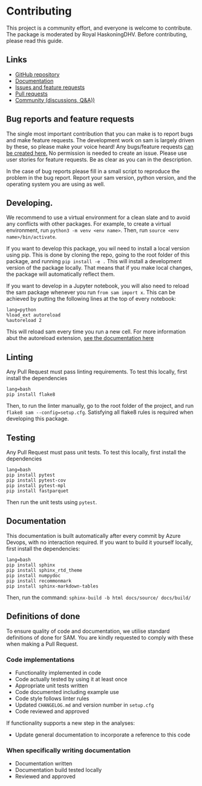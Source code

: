 # Contributing

This project is a community effort, and everyone is welcome to contribute. The package is moderated by Royal HaskoningDHV. Before contributing, please read this guide.

## Links

- [GitHub repository](https://github.com/RoyalHaskoningDHV/sam)
- [Documentation](https://samdocs.digitalapps.royalhaskoningdhv.com)
- [Issues and feature requests](https://github.com/RoyalHaskoningDHV/sam/issues)
- [Pull requests](https://github.com/RoyalHaskoningDHV/sam/pulls)
- [Community (discussions, Q&A))](https://github.com/RoyalHaskoningDHV/sam/discussions)


## Bug reports and feature requests

The single most important contribution that you can make is to report bugs and make feature requests. The development work on sam is largely driven by these, so please make your voice heard! Any bugs/feature requests [can be created here.](https://github.com/RoyalHaskoningDHV/sam/issues) No permission is needed to create an issue. Please use user stories for feature requests. Be as clear as you can in the description. 

In the case of bug reports please fill in a small script to reproduce the problem in the bug report. Report your sam version, python version, and the operating system you are using as well.

## Developing.

We recommend to use a virtual environment for a clean slate and to avoid any conflicts with other packages. For example, to create a virtual environment, run `python3 -m venv <env name>`. Then, run `source <env name>/bin/activate`.

If you want to develop this package, you wil need to install a local version using pip. This is done by cloning the repo, going to the root folder of this package, and running `pip install -e .` This will install a development version of the package locally. That means that if you make local changes, the package will automatically reflect them. 

If you want to develop in a Jupyter notebook, you will also need to reload the sam package whenever you run `from sam import x`. This can be achieved by putting the following lines at the top of every notebook:

```
lang=python
%load_ext autoreload
%autoreload 2
```

This will reload sam every time you run a new cell. For more information abut the autoreload extension, [see the documentation here](https://ipython.org/ipython-doc/3/config/extensions/autoreload.html)

## Linting

Any Pull Request must pass linting requirements. To test this locally, first install the dependencies

```
lang=bash
pip install flake8
```

Then, to run the linter manually, go to the root folder of the project, and run `flake8 sam --config=setup.cfg`. Satisfying all flake8 rules is required when developing this package.

## Testing

Any Pull Request must pass unit tests. To test this locally, first install the dependencies

```
lang=bash
pip install pytest
pip install pytest-cov
pip install pytest-mpl
pip install fastparquet
```

Then run the unit tests using `pytest`.

## Documentation

This documentation is built automatically after every commit by Azure Devops, with no interaction required. If you want to build it yourself locally, first install the dependencies:

```
lang=bash
pip install sphinx
pip install sphinx_rtd_theme
pip install numpydoc
pip install recommonmark
pip install sphinx-markdown-tables
```

Then, run the command: `sphinx-build -b html docs/source/ docs/build/`

## Definitions of done
To ensure quality of code and documentation, we utilise standard definitions of done for SAM. You are kindly requested to comply with these when making a Pull Request.

### Code implementations

* Functionality implemented in code
* Code actually tested by using it at least once
* Appropriate unit tests written
* Code documented including example use
* Code style follows linter rules
* Updated `CHANGELOG.md` and version number in `setup.cfg`
* Code reviewed and approved

If functionality supports a new step in the analyses:

* Update general documentation to incorporate a reference to this code

### When specifically writing documentation

* Documentation written
* Documentation build tested locally
* Reviewed and approved
